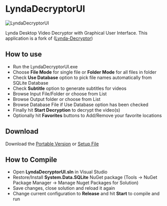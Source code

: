 # LyndaDecryptorUI
![LyndaDecryptorUI](/../master/LyndaDecryptorUI/Resources/LyndaDecryptorUI_running.png?raw=true "LyndaDecryptorUI")  
  
Lynda Desktop Video Decryptor with Graphical User Interface. This application is a fork of ([Lynda-Decryptor](https://github.com/h4ck-rOOt/Lynda-Decryptor))

## How to use
- Run the LyndaDecryptorUI.exe
- Choose **File Mode** for single file or **Folder Mode** for all files in folder
- Check **Use Database** option to pick file names automatically from SQLite Database
- Check **Subtitle** option to generate subtitles for videos
- Browse Input File/Folder or choose from List
- Browse Output folder or choose from List
- Browse Database File if Use Database option has been checked
- Finally hit **Start Decryption** to decrypt the video(s)
- Optionally hit **Favorites** buttons to Add/Remove your favorite locations

## Download
Download the [Portable Version](https://github.com/softsingh/LyndaDecryptorUI/releases/download/portable/LyndaDecryptorUI.zip) or [Setup File](https://github.com/softsingh/LyndaDecryptorUI/releases/download/installer/LyndaDecryptorUI_Setup.zip)

## How to Compile
- Open **LyndaDecryptorUI.sln** in Visual Studio
- Restore/Install **System.Data.SQLite** NuGet package (Tools -> NuGet Package Manager -> Manage Nuget Packages for Solution)
- Save changes, close solution and reload it again
- Change current configuration to **Release** and hit **Start** to compile and run
